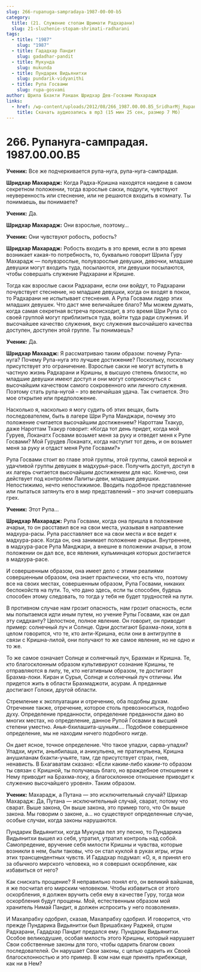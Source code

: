 ```yaml
---
slug: 266-rupanuga-sampradaya-1987-00-00-b5
category:
  title: (21. Служение стопам Шримати Радхарани)
  slug: 21-sluzhenie-stopam-shrimati-radharani
tags:
  - title: "1987"
    slug: "1987"
  - title: Гададхар Пандит
    slug: gadadhar-pandit
  - title: Мукунда
    slug: mukunda
  - title: Пундарик Видьянитхи
    slug: pundarik-vidyanithi
  - title: Рупа Госвами
    slug: rupa-gosvami
author: Шрила Бхакти Ракшак Шридхар Дев-Госвами Махарадж
links:
  - href: /wp-content/uploads/2012/08/266_1987.00.00.B5_SridharMj_Rupanuga-sampradaya.mp3
    title: Скачать аудиозапись в mp3 (15 мин 25 сек, размер 7 Мб)
---
```


# 266. Рупануга-сампрадая. 1987.00.00.B5

**Ученик:** Все же подчеркивается рупа-нуга, рупа-нуга-сампрадая.

**Шридхар Махарадж:** Когда Радха-Кришна находятся наедине в самом секретном положении, тогда взрослые сакхи, подруги, чувствуют неуверенность или стеснение, или не решаются входить в комнату. Ты понимаешь, вы понимаете?

**Ученик:** Да.

**Шридхар Махарадж:** Они взрослые, поэтому…

**Ученик:** Они чувствуют робость, робость?

**Шридхар Махарадж:** Робость входить в это время, если в это время возникает какая-то потребность, то, буквально говорит Шрила Гуру Махарадж — полувзрослые, полувзрослые девушки, девочки, младшие девушки могут входить туда, посылаются, эти девушки посылаются, чтобы совершать служение Радхарани и Кришне.

Тогда как взрослые сакхи Радхарани, если они войдут, то Радхарани почувствует стеснение, но младшие девушки, когда он входят в покои, то Радхарани не испытывает стеснения. А Рупа Госвами лидер этих младших девушек. Что даст мне величайшее благо? Мы можем думать, когда самая секретная встреча происходит, в это время Шри Рупа со своей группой могут приблизиться туда, войти туда ради служения. И высочайшее качество служения, вкус служения высочайшего качества доступен, доступен этой группе. Ты понимаешь?

**Ученик:** Да.

**Шридхар Махаадж:** Я рассматриваю таким образом: почему Рупа-нуга? Почему Рупа-нуга это лучшее достижение? Поскольку, поскольку присутствует это ограничение. Взрослые сакхи не могут вступить в частную жизнь Радхарани и Кришны, в высшую степень близости, но младшие девушки имеют доступ и они могут соприкоснуться с высочайшим качеством самого сокровенного или личного служения. Поэтому стать рупа-нугой – это величайшая удача. Так считается. Это мое открытие или предположение.

Насколько я, насколько я могу судить об этих вещах, быть последователем, быть в лагере Шри Рупа Манджари, почему это положение считается высочайшим достижением? Нароттам Тхакур, даже Нароттам Тхакур говорит: «Когда тот день придет, когда мой Гуруев, Локанатх Госвами возьмет меня за руку и отведет меня к Рупе Госвами? Мой Гурудев Локанатх, когда наступит тот день, и он возьмет меня за руку и отдаст меня Рупе Госвами?»

Рупа Госвами стоит во главе этой группы, этой группы, самой верной и удачливой группы девушек в мадхурья-расе. Получить доступ, доступ в их лагерь считается высочайшим достижением для нас. Конечно, они действует под контролем Лалиты-деви, младшие девушки. Непостижимо, нечто непостижимое. Вводить подобное представление или пытаться затянуть его в мир представлений – это значит совершать грех.

**Ученик:** Этот Рупа…

**Шридхар Махарадж:** Рупа Госвами, когда она пришла в положение ачарьи, то он расставил все на свои места, указывая в направление мадхура-расы. Рупа расставляет все на свои места и все ведет к мадхура-расе. Когда он, она занимает положение ачарьи. Внутреннее, в мадхура-расе Рупа Манджари, а внешне в положении ачарьи, в этом положении он дал все, все явления, кульминация которых достигается в мадхура-расе.

И совершенным образом, она имеет дело с этими реалиями совершенным образом, она знает практически, что есть что, поэтому все на своих местах, совершенным образом, Рупа Госвами, никаких беспокойств на пути. То, что дано здесь, если ты способен, будешь способен этому следовать, то тогда у тебя не будет трудностей на пути.

В противном случае нам грозит опасность, нам грозит опасность, если мы попытаемся идти иным путем, но учение Рупы Госвами, как он дал эту сиддханту? Целостное, полное явление. Он говорит, он приводит пример: солнечный луч и Солнце. Одни достигают Брахма-локи, хотя в целом говорится, что те, кто анти-Кришна, если они в антигруппе в связи с Кришна-лилой, они получают то же самое явление, но не одно и то же.

То же самое означает Солнце и солнечный луч, Брахман и Кришна. Те, кто благосклонным образом культивируют сознание Кришны, те отправляются в лилу, те, кто негативным образом, те достигают Брахма-локи. Киран и Сурья, Солнце и солнечный луч отличны. Им придется жить в области Брахмаджоти, асурам. А преданные достигают Голоки, другой области.

Стремление к эксплуатации и отречению, оба подобны духам. Отречение также, отречение, которое столь превозноситься, подобно духу. Определение преданности, определение преданности дано во многих местах, но определение, данное Рупой Госвами в высшей степени уместно. Анья-бхилашита-шуньям…. Подобное совершенное определение, мы не находим ничего подобного нигде.

Он дает ясное, точное определение. Что такое упадхи, сарва-упадхи? Упадхи, мукти, аньябилаша, и аникульена, не пратикульена, Кришна анушиланам бхакти-учьяте, там, где присутствует страх, гнев, ненависть. В Бхагаватам сказано: «Если каким-либо каким-то образом ты связан с Кришной, ты получаешь благо, но враждебное отношение к Нему приводит на Брахма-локу, а благосклонное отношение приводит к служению высочайшего уровня». Таким образом.

**Ученик:** Махарадж, а Путана — это исключительный случай? Шрихар Махарадж: Да, Путана — исключительный случай, сварат, потому что сварат. Выше закона, Он выше закона, это пример того, что Он выше закона. Мы говорим о законе, а… но существуют определенные случае, особые случаи, когда законы нарушаются.

Пундарик Видьянитхи, когда Мукунда пел эту песню, то Пундарика Видьянитхи вышел из себя, утратил, утратил контроль над собой. Самопредение, вручение себя милости Кришны и чувства, которые возникли в нем, были таковы, что он стал куклой в руках игры, игры этих трансцендентных чувств. И Гададхар подумал: «О, я, я принял его за обычного мирского человека, но я совершил оскорбление, как избавиться от него?

Как снискать прощение? Я неправильно понял его, он великий вайшнав, я же посчитал его мирским человеком. Чтобы избавиться от этого оскорбления, я должен вручить себя ему в качестве Гуру, тогда мои оскорбления будут прощены. Мой, естественным образом мой хранитель Нимай Пандит, я должен испросить у него позволения».

И Махапрабху одобрил, сказав, Махапрабху одобрил. И говорится, что прежде Пундарика Видьянитхи был Вришабхану Раджей, отцом Радхарани, Гададхар Пандит предался ему. Пундарик Видьянитхи. Особое великодушие, особая милость этого Кришны, который нарушает Свои собственные законы для того, чтобы одарить благом своих последователей. Он нарушает Свои законы, с целью одарить их Своей благосклонностью и это пример. В ком нам еще принять прибежище, как ни в Нем?

